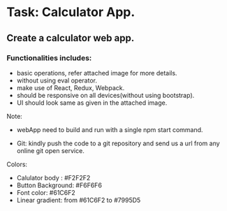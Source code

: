 # Task: Calculator App.

## Create a calculator web app.

### Functionalities includes:

- basic operations, refer attached image for more details.
- without using eval operator.
- make use of React, Redux, Webpack.
- should be responsive on all devices(without using bootstrap).
- UI should look same as given in the attached image.

Note:

- webApp need to build and run with a single npm start command.

- Git: kindly push the code to a git repository and send us a url from any online git open service.

Colors:

- Calulator body : #F2F2F2
- Button Background: #F6F6F6
- Font color: #61C6F2
- Linear gradient: from #61C6F2 to #7995D5
